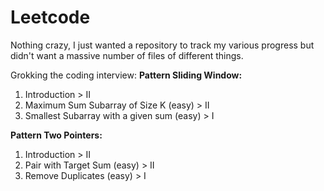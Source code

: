 # Leetcode

Nothing crazy, I just wanted a repository to track my various progress but didn't want a massive number of files of different things.

Grokking the coding interview:
**Pattern Sliding Window:**

1. Introduction > II
2. Maximum Sum Subarray of Size K (easy) > II
3. Smallest Subarray with a given sum (easy) > I

**Pattern Two Pointers:**

1. Introduction > II
2. Pair with Target Sum (easy) > II
3. Remove Duplicates (easy) > I
